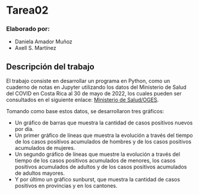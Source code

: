 # Tarea02

### Elaborado por:
- Daniela Amador Muñoz
- Axell S. Martínez

## Descripción del trabajo

El trabajo consiste en desarrollar un programa en Python, como un cuaderno de notas en Jupyter utilizando los datos del Ministerio de Salud del COVID en Costa Rica al 30 de mayo de 2022, los cuales pueden ser consultados en el siguiente enlace: [Ministerio de Salud/OGES](https://oges.ministeriodesalud.go.cr/). 

Tomando como base estos datos, se desarrollaron tres gráficos: 

  - Un gráfico de barras que muestra la cantidad de casos positivos nuevos por día.
  - Un primer gráfico de líneas que muestra la evolución a través del tiempo de los casos positivos acumulados de hombres y de los casos positivos acumulados de mujeres.
  - Un segundo gráfico de líneas que muestre la evolución a través del tiempo de los casos positivos acumulados de menores, los casos positivos acumulados de adultos y       de los casos positivos acumulados de adultos mayores. 
  - Y por último un gráfico sunburst, que muestra la cantidad de casos positivos en provincias y en los cantones. 
